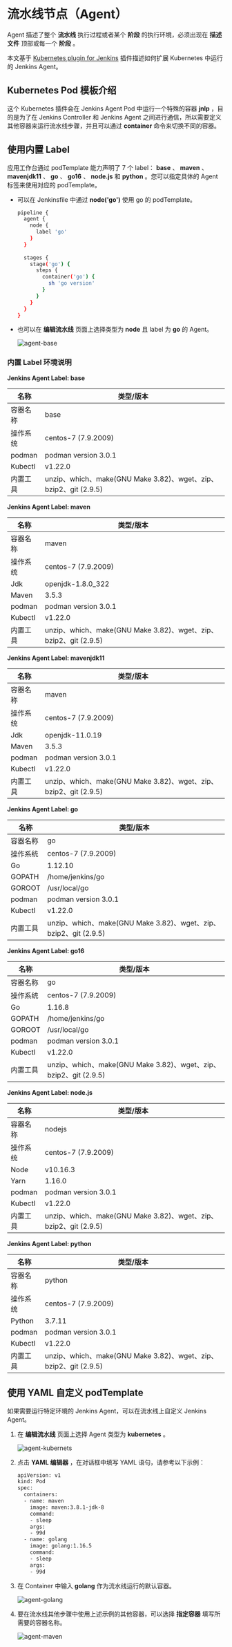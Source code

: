 # 流水线节点（Agent）

Agent 描述了整个 **流水线** 执行过程或者某个 **阶段** 的执行环境，必须出现在 **描述文件** 顶部或每一个 **阶段** 。

本文基于 [Kubernetes plugin for Jenkins](https://plugins.jenkins.io/kubernetes/) 插件描述如何扩展 Kubernetes 中运行的 Jenkins Agent。

## Kubernetes Pod 模板介绍

这个 Kubernetes 插件会在 Jenkins Agent Pod 中运行一个特殊的容器  **jnlp** ，目的是为了在 Jenkins Controller 和 Jenkins Agent 之间进行通信，所以需要定义其他容器来运行流水线步骤，并且可以通过  **container**  命令来切换不同的容器。

## 使用内置 Label

应用工作台通过 podTemplate 能力声明了 7 个 label： **base** 、 **maven** 、 **mavenjdk11** 、 **go** 、 **go16** 、 **node.js**  和  **python** 。您可以指定具体的 Agent 标签来使用对应的 podTemplate。

- 可以在 Jenkinsfile 中通过  **node('go')**  使用 go 的 podTemplate。

    ```bash
    pipeline {
      agent {
        node {
          label 'go'
        }
      }
      
      stages {
        stage('go') {
          steps {
            container('go') {
              sh 'go version'
            }
          }
        }
      }
    }
    ```

- 也可以在 **编辑流水线** 页面上选择类型为  **node**  且 label 为  **go**  的 Agent。

    ![agent-base](https://docs.daocloud.io/daocloud-docs-images/docs/amamba/images/agent-base.jpeg)

### 内置 Label 环境说明

**Jenkins Agent Label: base**

| 名称     | 类型/版本                                                    |
| -------- | ------------------------------------------------------------ |
| 容器名称 | base                                                         |
| 操作系统 | centos-7 (7.9.2009)                                          |
| podman   | podman version 3.0.1                                         |
| Kubectl  | v1.22.0                                                      |
| 内置工具 | unzip、which、make(GNU Make 3.82)、wget、zip、bzip2、git (2.9.5) |

**Jenkins Agent Label: maven**

| 名称     | 类型/版本                                                    |
| -------- | ------------------------------------------------------------ |
| 容器名称 | maven                                                        |
| 操作系统 | centos-7 (7.9.2009)                                          |
| Jdk      | openjdk-1.8.0_322                                            |
| Maven    | 3.5.3                                                        |
| podman   | podman version 3.0.1                                         |
| Kubectl  | v1.22.0                                                      |
| 内置工具 | unzip、which、make(GNU Make 3.82)、wget、zip、bzip2、git (2.9.5) |

**Jenkins Agent Label: mavenjdk11**

| 名称     | 类型/版本                                                    |
| -------- | ------------------------------------------------------------ |
| 容器名称 | maven                                                        |
| 操作系统 | centos-7 (7.9.2009)                                          |
| Jdk      | openjdk-11.0.19                                            |
| Maven    | 3.5.3                                                     |
| podman   | podman version 3.0.1                                         |
| Kubectl  | v1.22.0                                                      |
| 内置工具 | unzip、which、make(GNU Make 3.82)、wget、zip、bzip2、git (2.9.5) |

**Jenkins Agent Label: go**

| 名称     | 类型/版本                                                    |
| -------- | ------------------------------------------------------------ |
| 容器名称 | go                                                           |
| 操作系统 | centos-7 (7.9.2009)                                          |
| Go       | 1.12.10                                                      |
| GOPATH   | /home/jenkins/go                                             |
| GOROOT   | /usr/local/go                                                |
| podman   | podman version 3.0.1                                         |
| Kubectl  | v1.22.0                                                      |
| 内置工具 | unzip、which、make(GNU Make 3.82)、wget、zip、bzip2、git (2.9.5) |

**Jenkins Agent Label: go16**

| 名称     | 类型/版本                                                    |
| -------- | ------------------------------------------------------------ |
| 容器名称 | go                                                           |
| 操作系统 | centos-7 (7.9.2009)                                          |
| Go       | 1.16.8                                                       |
| GOPATH   | /home/jenkins/go                                             |
| GOROOT   | /usr/local/go                                                |
| podman   | podman version 3.0.1                                         |
| Kubectl  | v1.22.0                                                      |
| 内置工具 | unzip、which、make(GNU Make 3.82)、wget、zip、bzip2、git (2.9.5) |

**Jenkins Agent Label: node.js**

| 名称     | 类型/版本                                                    |
| -------- | ------------------------------------------------------------ |
| 容器名称 | nodejs                                                       |
| 操作系统 | centos-7 (7.9.2009)                                          |
| Node     | v10.16.3                                                     |
| Yarn     | 1.16.0                                                       |
| podman   | podman version 3.0.1                                         |
| Kubectl  | v1.22.0                                                      |
| 内置工具 | unzip、which、make(GNU Make 3.82)、wget、zip、bzip2、git (2.9.5) |

**Jenkins Agent Label: python**

| 名称     | 类型/版本                                                    |
| -------- | ------------------------------------------------------------ |
| 容器名称 | python                                                       |
| 操作系统 | centos-7 (7.9.2009)                                          |
| Python   | 3.7.11                                                       |
| podman   | podman version 3.0.1                                         |
| Kubectl  | v1.22.0                                                      |
| 内置工具 | unzip、which、make(GNU Make 3.82)、wget、zip、bzip2、git (2.9.5) |

## 使用 YAML 自定义 podTemplate

如果需要运行特定环境的 Jenkins Agent，可以在流水线上自定义 Jenkins Agent。

1. 在 **编辑流水线** 页面上选择 Agent 类型为  **kubernetes** 。

    ![agent-kubernets](https://docs.daocloud.io/daocloud-docs-images/docs/amamba/images/agent-kubernets.jpeg)

2. 点击  **YAML 编辑器** ，在对话框中填写 YAML 语句，请参考以下示例：

    ```bash
    apiVersion: v1
    kind: Pod
    spec:
      containers:
      - name: maven
        image: maven:3.8.1-jdk-8
        command:
        - sleep
        args:
        - 99d
      - name: golang
        image: golang:1.16.5
        command:
        - sleep
        args:
        - 99d
      ```

3. 在 Container 中输入  **golang**  作为流水线运行的默认容器。

    ![agent-golang](https://docs.daocloud.io/daocloud-docs-images/docs/amamba/images/agent-golang.jpeg)

4. 要在流水线其他步骤中使用上述示例的其他容器，可以选择 **指定容器** 填写所需要的容器名称。

    ![agent-maven](https://docs.daocloud.io/daocloud-docs-images/docs/amamba/images/agent-maven.jpeg)
